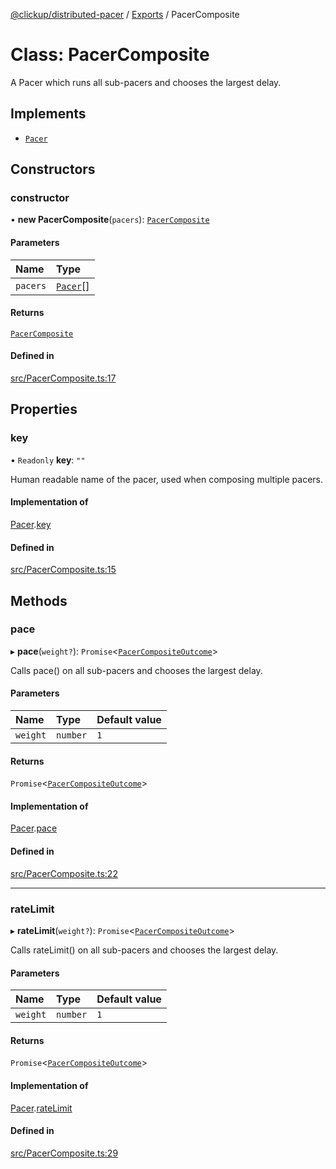 [@clickup/distributed-pacer](../README.md) / [Exports](../modules.md) / PacerComposite

# Class: PacerComposite

A Pacer which runs all sub-pacers and chooses the largest delay.

## Implements

- [`Pacer`](../interfaces/Pacer.md)

## Constructors

### constructor

• **new PacerComposite**(`pacers`): [`PacerComposite`](PacerComposite.md)

#### Parameters

| Name | Type |
| :------ | :------ |
| `pacers` | [`Pacer`](../interfaces/Pacer.md)[] |

#### Returns

[`PacerComposite`](PacerComposite.md)

#### Defined in

[src/PacerComposite.ts:17](https://github.com/clickup/distributed-pacer/blob/master/src/PacerComposite.ts#L17)

## Properties

### key

• `Readonly` **key**: ``""``

Human readable name of the pacer, used when composing multiple pacers.

#### Implementation of

[Pacer](../interfaces/Pacer.md).[key](../interfaces/Pacer.md#key)

#### Defined in

[src/PacerComposite.ts:15](https://github.com/clickup/distributed-pacer/blob/master/src/PacerComposite.ts#L15)

## Methods

### pace

▸ **pace**(`weight?`): `Promise`\<[`PacerCompositeOutcome`](../interfaces/PacerCompositeOutcome.md)\>

Calls pace() on all sub-pacers and chooses the largest delay.

#### Parameters

| Name | Type | Default value |
| :------ | :------ | :------ |
| `weight` | `number` | `1` |

#### Returns

`Promise`\<[`PacerCompositeOutcome`](../interfaces/PacerCompositeOutcome.md)\>

#### Implementation of

[Pacer](../interfaces/Pacer.md).[pace](../interfaces/Pacer.md#pace)

#### Defined in

[src/PacerComposite.ts:22](https://github.com/clickup/distributed-pacer/blob/master/src/PacerComposite.ts#L22)

___

### rateLimit

▸ **rateLimit**(`weight?`): `Promise`\<[`PacerCompositeOutcome`](../interfaces/PacerCompositeOutcome.md)\>

Calls rateLimit() on all sub-pacers and chooses the largest delay.

#### Parameters

| Name | Type | Default value |
| :------ | :------ | :------ |
| `weight` | `number` | `1` |

#### Returns

`Promise`\<[`PacerCompositeOutcome`](../interfaces/PacerCompositeOutcome.md)\>

#### Implementation of

[Pacer](../interfaces/Pacer.md).[rateLimit](../interfaces/Pacer.md#ratelimit)

#### Defined in

[src/PacerComposite.ts:29](https://github.com/clickup/distributed-pacer/blob/master/src/PacerComposite.ts#L29)
